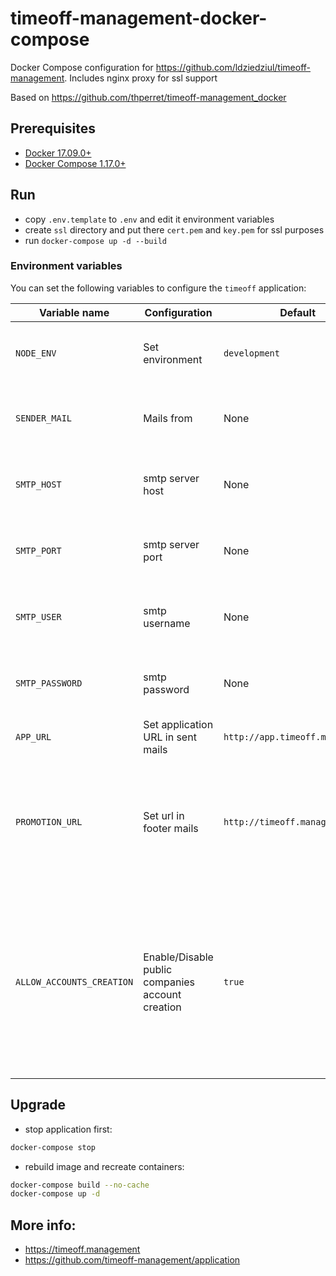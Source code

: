 # timeoff-management-docker-compose
Docker Compose configuration for https://github.com/ldziedziul/timeoff-management. Includes nginx proxy for ssl support

Based on https://github.com/thperret/timeoff-management_docker

## Prerequisites 
- [Docker 17.09.0+](https://docs.docker.com/install/linux/docker-ce/ubuntu)
- [Docker Compose 1.17.0+](https://docs.docker.com/compose/install/#install-compose)

## Run
- copy `.env.template` to `.env` and edit it environment variables
- create `ssl` directory and put there `cert.pem` and `key.pem` for ssl purposes
- run `docker-compose up -d --build`

### Environment variables

You can set the following variables to configure the `timeoff` application:

 Variable name | Configuration | Default | Possible values | Remarks
---------------|---------------|---------|-----------------|---------
`NODE_ENV` | Set environment | `development` | `development`, `production`, `test` | You should always use `production`
`SENDER_MAIL` | Mails from | None | email address | Needed for enabling mail sending
`SMTP_HOST` | smtp server host | None | host | Needed for enabling mail sending
`SMTP_PORT` | smtp server port | None | port | Needed for enabling mail sending
`SMTP_USER` | smtp username | None | username/address | Needed for enabling mail sending
`SMTP_PASSWORD` | smtp password | None | password | Needed for enabling mail sending
`APP_URL` | Set application URL in sent mails | `http://app.timeoff.management` | URL | You should set this
`PROMOTION_URL` | Set url in footer mails | `http://timeoff.management` | URL | You can change this if you want footer mail link to redirect to your hosted application
`ALLOW_ACCOUNTS_CREATION` | Enable/Disable public companies account creation | `true` | `true` , `false` | You need to enable account creation at least on first run to create your company. You can disable it afterwards and restart the container

## Upgrade
- stop application first:
```bash
docker-compose stop
```
- rebuild image and recreate containers:
```bash
docker-compose build --no-cache
docker-compose up -d
```

## More info:
- https://timeoff.management
- https://github.com/timeoff-management/application
